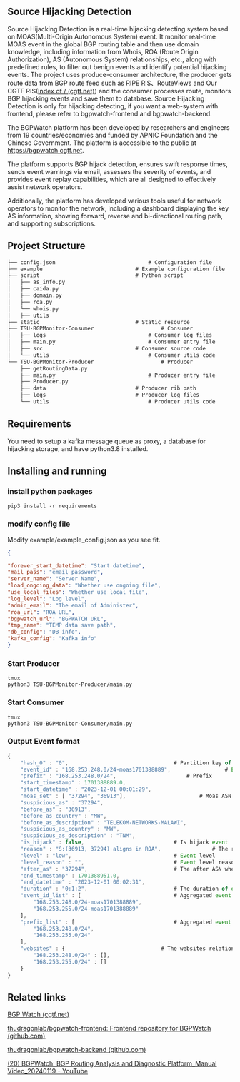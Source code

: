 ## Source Hijacking Detection

Source Hijacking Detection is a real-time hijacking detecting system based on MOAS(Multi-Origin Autonomous System) event. It monitor real-time MOAS event in the global BGP routing table and then use domain knowledge, including information from Whois, ROA (Route Origin Authorization), AS (Autonomous System) relationships, etc., along with predefined rules, to filter out benign events and identify potential hijacking events. The project uses produce-consumer architecture,  the producer gets route data from BGP route feed such as RIPE RIS、RouteViews and Our CGTF RIS([Index of / (cgtf.net)](https://bgp.cgtf.net/)) and the consumer processes route, monitors BGP hijacking events and save them to database. Source Hijacking Detection is only for hijacking detecting, if you want a web-system with frontend,  please refer to  bgpwatch-frontend and bgpwatch-backend.

The BGPWatch platform has been developed by researchers and engineers from 19 countries/economies and funded by APNIC Foundation and the Chinese Government. The platform is accessible to the public at https://bgpwatch.cgtf.net.

The platform supports BGP hijack detection, ensures swift response times, sends event warnings via email, assesses the severity of events, and provides event replay capabilities, which are all designed to effectively assist network operators. 

Additionally, the platform has developed various tools useful for network operators to monitor the network, including a dashboard displaying the key AS information, showing forward, reverse and bi-directional routing path, and supporting subscriptions.

## Project Structure

```txt
├── config.json								# Configuration file
├── example								# Example configuration file
├── script								# Python script
│   ├── as_info.py
│   ├── caida.py
│   ├── domain.py
│   ├── roa.py
│   └── whois.py
│   ├── utils
├── static								# Static resource
├── TSU-BGPMonitor-Consumer						# Consumer
│   ├── logs								# Consumer log files
│   ├── main.py								# Consumer entry file
│   ├── src								# Consumer source code
│   └── utils								# Consumer utils code
└── TSU-BGPMonitor-Producer						# Producer
    ├── getRoutingData.py					
    ├── main.py								# Producer entry file
    ├── Producer.py
	├── data							# Producer rib path	
	├── logs							# Producer log files
    └── utils								# Producer utils code
```

## Requirements

You need to setup a kafka message queue as proxy, a database for hijacking storage, and have python3.8 installed. 



## Installing and running
### install python packages

```shell
pip3 install -r requirements
```


### modify config file
Modify example/example_config.json as you see fit.

```json
{

"forever_start_datetime": "Start datetime",
"mail_pass": "email password",
"server_name": "Server Name",
"load_ongoing_data": "Whether use ongoing file",
"use_local_files": "Whether use local file",
"log_level": "Log level",
"admin_email": "The email of Administer",
"roa_url": "ROA URL",
"bgpwatch_url": "BGPWATCH URL",
"tmp_name": "TEMP data save path",
"db_config": "DB info",
"kafka_config": "Kafka info"
}
```

### Start Producer

```shell
tmux 
python3 TSU-BGPMonitor-Producer/main.py
```

### Start Consumer

```shell
tmux 
python3 TSU-BGPMonitor-Consumer/main.py
```

### Output Event format
```javascript
{
    "hash_0" : "0", 								# Partition key of kafka
    "event_id" : "168.253.248.0/24-moas1701388889", 				# Event id
    "prefix" : "168.253.248.0/24", 						# Prefix
    "start_timestamp" : 1701388889.0, 								
    "start_datetime" : "2023-12-01 00:01:29",						
    "moas_set" : [ "37294", "36913"],						# Moas ASN
    "suspicious_as" : "37294",										
    "before_as" : "36913",											
    "before_as_country" : "MW",										
    "before_as_description" : "TELEKOM-NETWORKS-MALAWI",			
    "suspicious_as_country" : "MW",
    "suspicious_as_description" : "TNM",
    "is_hijack" : false,							# Is hijack event
    "reason" : "S:(36913, 37294) aligns in ROA",				# The reason of hijack event
    "level" : "low",								# Event level
    "level_reason" : "",							# Event level reason
    "after_as" : "37294",							# The after ASN when event end
    "end_timestamp" : 1701388951.0,
    "end_datetime" : "2023-12-01 00:02:31",
    "duration" : "0:1:2",							# The duration of event
    "event_id_list" : [ 							# Aggregated event id
        "168.253.248.0/24-moas1701388889", 
        "168.253.255.0/24-moas1701388889"
    ],
    "prefix_list" : [ 								# Aggregated event prefix
        "168.253.248.0/24", 
        "168.253.255.0/24"
    ],
    "websites" : {								# The websites relation to prefix
        "168.253.248.0/24" : [],
        "168.253.255.0/24" : []
    }
}

```

## Related links

[BGP Watch (cgtf.net)](https://bgpwatch.cgtf.net/#/)

[thudragonlab/bgpwatch-frontend: Frontend repository for BGPWatch (github.com)](https://github.com/thudragonlab/bgpwatch-frontend)

[thudragonlab/bgpwatch-backend (github.com)](https://github.com/thudragonlab/bgpwatch-backend)

[(20) BGPWatch: BGP Routing Analysis and Diagnostic Platform_Manual Video_20240119 - YouTube](https://www.youtube.com/watch?v=0vX6i6XOTL4)



